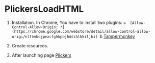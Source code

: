 # PlickersLoadHTML


1.  Installation.
In Chrome, You have to install two plugins:
`a  [Allow-Control-Allow-Origin: *](https://chrome.google.com/webstore/detail/allow-control-allow-origi/nlfbmbojpeacfghkpbjhddihlkkiljbi)
`b  [Tampermonkey](https://chrome.google.com/webstore/detail/tampermonkey/dhdgffkkebhmkfjojejmpbldmpobfkfo)

2.  Create resources.




3.  After launching page [Plickers](https://www.plickers.com)
